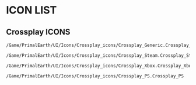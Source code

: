 # ICON LIST

## Crossplay ICONS
```
/Game/PrimalEarth/UI/Icons/Crossplay_icons/Crossplay_Generic.Crossplay_Generic
```
```
/Game/PrimalEarth/UI/Icons/Crossplay_icons/Crossplay_Steam.Crossplay_Steam
```
```
/Game/PrimalEarth/UI/Icons/Crossplay_icons/Crossplay_Xbox.Crossplay_Xbox
```
```
/Game/PrimalEarth/UI/Icons/Crossplay_icons/Crossplay_PS.Crossplay_PS
```

